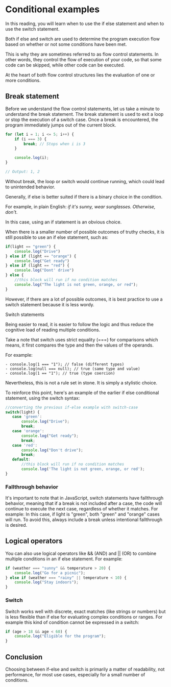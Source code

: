 # Conditional examples

In this reading, you will learn when to use the if else statement and when to use the switch statement.

Both if else and switch are used to determine the program execution flow based on whether or not some conditions have been met.

This is why they are sometimes referred to as flow control statements. In other words, they control the flow of execution of your code, so that some code can be skipped, while other code can be executed.

At the heart of both flow control structures lies the evaluation of one or more conditions.

## Break statement

Before we understand the flow control statements, let us take a minute to understand the break statement. The break statement is used to exit a loop or stop the execution of a switch case. Once a break is encountered, the program immediately jumps out of the current block.

```javascript
for (let i = 1; i <= 5; i++) {
    if (i === 3) {
        break; // Stops when i is 3
    }

    console.log(i);
}

// Output: 1, 2
```

Without break, the loop or switch would continue running, which could lead to unintended behavior.

Generally, if else is better suited if there is a binary choice in the condition.

For example, in plain English: *if it's sunny, wear sunglasses. Otherwise, don't*.

In this case, using an if statement is an obvious choice.

When there is a smaller number of possible outcomes of truthy checks, it is still possible to use an if else statement, such as:

```javascript
if(light == "green") {
    console.log("Drive")
} else if (light == "orange") {
    console.log("Get ready")
} else if (light == "red") {
    console.log("Dont' drive")
} else {
    //this block will run if no condition matches
    console.log("The light is not green, orange, or red");
}
```

However, if there are a lot of possible outcomes, it is best practice to use a switch statement because it is less wordy.

Switch statements

Being easier to read, it is easier to follow the logic and thus reduce the cognitive load of reading multiple conditions.

Take a note that switch uses strict equality (===) for comparisons which means, it first compares the type and then the values of the operands.

For example:

    - console.log(1 === "1"); // false (different types)
    - console.log(null === null); // true (same type and value)
    - console.log(1 == "1"); // true (type coercion)

Nevertheless, this is not a rule set in stone. It is simply a stylistic choice.

To reinforce this point, here's an example of the earlier if else conditional statement, using the switch syntax: 

```javascript
//converting the previous if-else example with switch-case
switch(light) {
   case 'green':
       console.log("Drive");
       break;
   case 'orange':
       console.log("Get ready");
       break;
   case 'red':
       console.log("Don't drive");
       break;
   default:
       //this block will run if no condition matches
       console.log('The light is not green, orange, or red');
}
```

### Fallthrough behavior

It's important to note that in JavaScript, switch statements have fallthrough behavior, meaning that if a break is not included after a case, the code will continue to execute the next case, regardless of whether it matches. For example: In this case, if light is "green", both "green" and "orange" cases will run. To avoid this, always include a break unless intentional fallthrough is desired.

## Logical operators

You can also use logical operators like && (AND) and || (OR) to combine multiple conditions in an if else statement. For example:

```javascript
if (weather === "sunny" && temperature > 20) {
    console.log("Go for a picnic");
} else if (weather === "rainy" || temperature < 10) {
    console.log("Stay indoors");
}
```

### Switch

Switch works well with discrete, exact matches (like strings or numbers) but is less flexible than if else for evaluating complex conditions or ranges. For example this kind of condition cannot be expressed in a switch:

```javascript
if (age > 18 && age < 60) {
    console.log("Eligible for the program");
}
```

## Conclusion

Choosing between  if-else and switch is primarily a matter of readability, not performance, for most use cases, especially for a small number of conditions.
